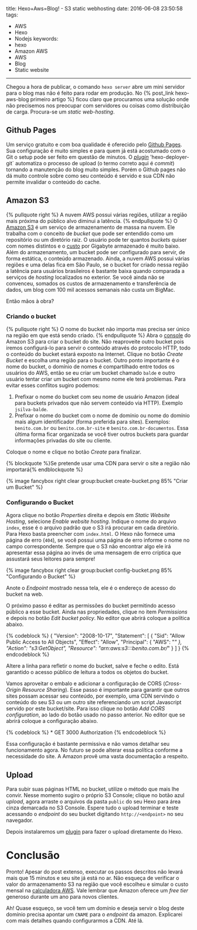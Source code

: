title: Hexo+Aws=Blog! - S3 static webhosting
date: 2016-06-08 23:50:58
tags: 
   - AWS
   - Hexo
   - Nodejs
keywords:
   - hexo
   - Amazon AWS
   - AWS
   - Blog
   - Static website
---
Chegou a hora de publicar, o comando `hexo server` abre um mini servidor para o blog mas não é feito para rodar em produção. No {% post_link hexo-aws-blog primeiro artigo %} ficou claro que procuramos uma solução onde não precisemos nos preocupar com servidores ou coisas como distribuição de carga. Procura-se um *static web-hosting*.
<!-- more -->
## Github Pages
Um serviço gratuito e com boa qualidade é oferecido pelo [Github Pages][gh]. Sua configuração é muito simples e para quem já está acostumado com o Git o setup pode ser feito em questão de minutos. O *[plugin][hdg]* 'hexo-deployer-git` automatiza o processo de upload (o termo correto aqui é *commit*) tornando a manutenção do blog muito simples. Porém o Github pages não dá muito controle sobre como seu conteúdo é servido e sua CDN não permite invalidar o conteúdo do cache.

## Amazon S3
{% pullquote right %}
A nuvem AWS possui várias regiões, utilizar a região mais próxima do público alvo diminui a latência.
{% endpullquote %}
O [Amazon S3][s3] é um serviço de armazenamento de massa na nuvem. Ele trabalha com o conceito de *bucket* que pode ser entendido como um repositório ou um diretório raiz. O usuário pode ter quantos *buckets* quiser com nomes distintos e o [custo][s3c] por Gigabyte armazenado é muito baixo. Além do armazenamento, um bucket pode ser configurado para servir, de forma estática, o conteúdo armazenado. Ainda, a nuvem AWS possui várias regiões e uma delas fica em São Paulo, se o bucket for criado nessa região a latência para usuários brasileiros é bastante baixa quando comparada a serviços de *hosting* localizados no exterior. Se você ainda não se convenceu, somados os custos de armazenamento e transferência de dados, um blog com 100 mil acessos semanais não custa um BigMac.


Então mãos à obra?

### Criando o bucket
{% pullquote right %}
O nome do bucket não importa mas precisa ser único na região em que está sendo criado.
{% endpullquote %}
Abra o [console][s3con] do Amazon S3 para criar o bucket do site. Não reaproveite outro bucket pois iremos configurá-lo para servir o conteúdo através do protocolo HTTP, todo o conteúdo do bucket estará exposto na Internet. Clique no botão *Create Bucket* e escolha uma região para o bucket. Outro ponto importante é o nome do bucket, o domínio de nomes é compartilhado entre todos os usuários do AWS, então se eu criar um bucket chamado `balde` e outro usuário tentar criar um bucket com mesmo nome ele terá problemas. Para evitar esses conflitos sugiro podemos:

1. Prefixar o nome do bucket com seu nome de usuário Amazon (ideal para buckets privados que não servem conteúdo via HTTP). Exemplo `jsilva-balde`.
2. Prefixar o nome do bucket com o nome de domínio ou nome do domínio mais algum identificador (forma preferida para sites). Exemplos: `benito.com.br` ou `benito.com.br-site` e `benito.com.br-documentos`. Essa última forma ficar organizada se você tiver outros buckets para guardar informações privadas do site ou cliente.

Coloque o nome e clique no botão *Create* para finalizar.

{% blockquote %}Se pretende usar uma CDN para servir o site a região não importará{% endblockquote %}

{% image fancybox right clear group:bucket create-bucket.png  85% "Criar um Bucket" %}

### Configurando o Bucket
Agora clique no botão *Properties* direita e depois em *Static Website Hosting*, selecione *Enable website hosting*. Indique o nome do arquivo `index`, esse é o arquivo padrão que o S3 irá procurar em cada diretório. Para Hexo basta preencher com `index.html`. O Hexo não fornece uma página de erro (`404`), se você possui uma página de erro informe o nome no campo correspondente. Sempre que o S3 não encontrar algo ele irá apresentar essa página ao invés de uma mensagem de erro críptica que assustará seus leitores para sempre!

{% image fancybox right clear group:bucket config-bucket.png  85% "Configurando o Bucket" %}

Anote o *Endpoint* mostrado nessa tela, ele é o endereço de acesso do bucket na web.

O próximo passo é editar as permissões do bucket permitindo acesso público a esse bucket. Ainda nas propriedades, clique no item *Permissions* e depois no botão *Edit bucket policy*. No editor que abrirá coloque a política abaixo.

{% codeblock %}
{
	"Version": "2008-10-17",
	"Statement": [
		{
			"Sid": "Allow Public Access to All Objects",
			"Effect": "Allow",
			"Principal": {
				"AWS": "*"
			},
			"Action": "s3:GetObject",
			"Resource": "arn:aws:s3:::benito.com.br/*"
		}
	]
}
{% endcodeblock %}

Altere a linha para refletir o nome do bucket, salve e feche o edito. Está garantido o acesso público de leitura a todos os objetos do bucket.

Vamos aproveitar o embalo e adicionar a configuração de CORS (*Cross-Origin Resource Sharing*). Esse passo é importante para garantir que outros sites possam acessar seu conteúdo, por exemplo, uma CDN servindo o conteúdo do seu S3 ou um outro site referenciando um script Javascript servido por este bucket/site. Para isso clique no botão *Add CORS configuration*, ao lado do botão usado no passo anterior. No editor que se abrirá coloque a configuração abaixo.

{% codeblock %}
<CORSConfiguration>
    <CORSRule>
        <AllowedOrigin>*</AllowedOrigin>
        <AllowedMethod>GET</AllowedMethod>
        <MaxAgeSeconds>3000</MaxAgeSeconds>
        <AllowedHeader>Authorization</AllowedHeader>
    </CORSRule>
</CORSConfiguration>
{% endcodeblock %}

Essa configuração é bastante permissiva e não vamos detalhar seu funcionamento agora. No futuro se pode alterar essa política conforme a necessidade do site. A Amazon provê uma vasta documentação a respeito.

## Upload

Para subir suas páginas HTML no bucket, utilize o método que mais lhe convir. Nesse momento sugiro o próprio S3 Console; clique no botão azul *upload*, agora arraste o arquivos da pasta `public` do seu Hexo para área cinza demarcada no S3 Console. Espere tudo o upload terminar e teste acessando o *endpoint* do seu bucket digitando `http://<endpoint>` no seu navegador.

Depois instalaremos um [plugin][plg] para fazer o upload diretamente do Hexo.

# Conclusão

Pronto! Apesar do post extenso, executar os passos descritos não levará mais que 15 minutos e seu site já está no ar. Não esqueça de verificar o valor do armazenamento S3 na região que você escolheu e simular o custo mensal na [calculadora AWS][awscalc]. Vale lembrar que Amazon oferece um *free tier* generoso durante um ano para novos clientes.

Ah! Quase esqueço, se você tem um domínio e deseja servir o blog deste domínio precisa apontar um `CNAME` para o *endpoint* da amazon. Explicarei com mais detalhes quando configurarmos a CDN. Até lá.

[gh]: https://pages.github.com
[hdg]: https://hexo.io/docs/deployment.html
[s3]: https://aws.amazon.com/s3/
[s3c]: https://aws.amazon.com/s3/pricing/
[s3con]: https://console.aws.amazon.com/s3/home
[plg]: https://www.npmjs.com/package/hexo-deployer-s3-cloudfront "hexo-deployer-s3-cloudfront"
[awscalc]: https://calculator.s3.amazonaws.com/index.html "calculadora de custos AWS"